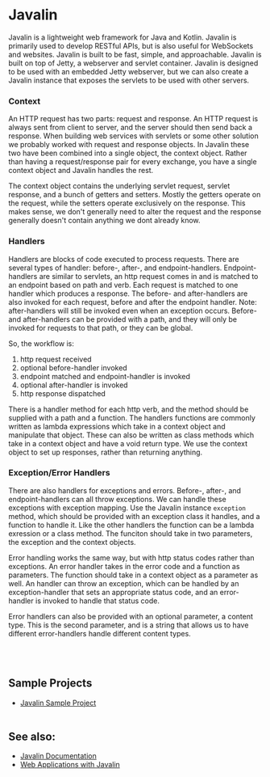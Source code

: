 # Javalin
Javalin is a lightweight web framework for Java and Kotlin. Javalin is primarily used to develop RESTful APIs, but is also useful for WebSockets and websites. Javalin is built to be fast, simple, and approachable. Javalin is built on top of Jetty, a webserver and servlet container. Javalin is designed to be used with an embedded Jetty webserver, but we can also create a Javalin instance that exposes the servlets to be used with other servers.


### Context
An HTTP request has two parts: request and response. An HTTP request is always sent from client to server, and the server should then send back a response. When building web services with servlets or some other solution we probably worked with request and response objects. In Javalin these two have been combined into a single object, the context object. Rather than having a request/response pair for every exchange, you have a single context object and Javalin handles the rest. 

The context object contains the underlying servlet request, servlet response, and a bunch of getters and setters. Mostly the getters operate on the request, while the setters operate exclusively on the response. This makes sense, we don't generally need to alter the request and the response generally doesn't contain anything we dont already know.


### Handlers
Handlers are blocks of code executed to process requests. There are several types of handler: before-, after-, and endpoint-handlers. Endpoint-handlers are similar to servlets, an http request comes in and is matched to an endpoint based on path and verb. Each request is matched to one handler which produces a response. The before- and after-handlers are also invoked for each request, before and after the endpoint handler. Note: after-handlers will still be invoked even when an exception occurs. Before- and after-handlers can be provided with a path, and they will only be invoked for requests to that path, or they can be global.
  
So, the workflow is: 
1. http request received
2. optional before-handler invoked
3. endpoint matched and endpoint-handler is invoked
4. optional after-handler is invoked
5. http response dispatched
  
  
There is a handler method for each http verb, and the method should be supplied with a path and a function. The handlers functions are commonly written as lambda expressions which take in a context object and manipulate that object. These can also be written as class methods which take in a context object and have a void return type. We use the context object to set up responses, rather than returning anything.  
  
### Exception/Error Handlers
There are also handlers for exceptions and errors. Before-, after-, and endpoint-handlers can all throw exceptions. We can handle these exceptions with exception mapping. Use the Javalin instance `exception` method, which should be provided with an exception class it handles, and a function to handle it. Like the other handlers the function can be a lambda exression or a class method. The funciton should take in two parameters, the exception and the context objects.  
  
Error handling works the same way, but with http status codes rather than exceptions. An error handler takes in the error code and a function as parameters. The function should take in a context object as a parameter as well. An handler can throw an exception, which can be handled by an exception-handler that sets an appropriate status code, and an error-handler is invoked to handle that status code.  
  
Error handlers can also be provided with an optional parameter, a content type. This is the second parameter, and is a string that allows us to have different error-handlers handle different content types.

<BR><BR>
## Sample Projects
 - [Javalin Sample Project](https://github.com/LiquidPlummer/simple-samples/tree/main/simple-javalin)
<BR><BR>
## See also:
 - [Javalin Documentation](https://javalin.io/documentation#getting-started)
 - [Web Applications with Javalin](https://leanpub.com/javalin/read)
